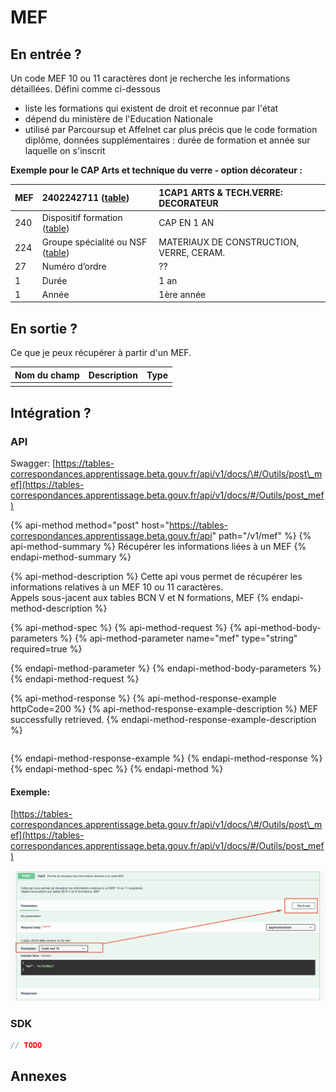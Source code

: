 # MEF

## En entrée ?

Un code MEF 10 ou 11 caractères dont je recherche les informations détaillées. Défini comme ci-dessous 

* liste les formations qui existent de droit et reconnue par l'état
* dépend du ministère de l'Education Nationale
* utilisé par Parcoursup et Affelnet car plus précis que le code formation diplôme, données supplémentaires : durée de formation et année sur laquelle on s'inscrit

**Exemple pour le CAP Arts et technique du verre - option décorateur :**

| MEF  | 2402242711 \([table](http://infocentre.pleiade.education.fr/bcn/index.php/workspace/viewTable/n/N_MEF/nbElements/20)\) | 1CAP1 ARTS & TECH.VERRE: DECORATEUR |
| :--- | :--- | :--- |
| 240 | Dispositif formation \([table](http://infocentre.pleiade.education.fr/bcn/index.php/workspace/viewTable/n/N_DISPOSITIF_FORMATION/nbElements/20)\) | CAP EN 1 AN |
| 224 | Groupe spécialité ou NSF \([table](http://infocentre.pleiade.education.fr/bcn/workspace/viewTable/n/N_GROUPE_SPECIALITE)\) | MATERIAUX DE CONSTRUCTION, VERRE, CERAM. |
| 27 | Numéro d’ordre | ?? |
| 1 | Durée | 1 an |
| 1 | Année | 1ère année |

## En sortie ?

Ce que je peux récupérer à partir d'un MEF. 

| Nom du champ | Description | Type |
| :--- | :--- | :--- |
|  |  |  |

## Intégration ? 

### API

Swagger: [https://tables-correspondances.apprentissage.beta.gouv.fr/api/v1/docs/\#/Outils/post\_mef](https://tables-correspondances.apprentissage.beta.gouv.fr/api/v1/docs/#/Outils/post_mef)

{% api-method method="post" host="https://tables-correspondances.apprentissage.beta.gouv.fr/api" path="/v1/mef" %}
{% api-method-summary %}
Récupérer les informations liées à un MEF 
{% endapi-method-summary %}

{% api-method-description %}
Cette api vous permet de récupérer les informations relatives à un MEF 10 ou 11 caractères.   
Appels sous-jacent aux tables BCN V et N formations, MEF 
{% endapi-method-description %}

{% api-method-spec %}
{% api-method-request %}
{% api-method-body-parameters %}
{% api-method-parameter name="mef" type="string" required=true %}

{% endapi-method-parameter %}
{% endapi-method-body-parameters %}
{% endapi-method-request %}

{% api-method-response %}
{% api-method-response-example httpCode=200 %}
{% api-method-response-example-description %}
MEF successfully retrieved.
{% endapi-method-response-example-description %}

```javascript

```
{% endapi-method-response-example %}
{% endapi-method-response %}
{% endapi-method-spec %}
{% endapi-method %}

#### Exemple:

[https://tables-correspondances.apprentissage.beta.gouv.fr/api/v1/docs/\#/Outils/post\_mef](https://tables-correspondances.apprentissage.beta.gouv.fr/api/v1/docs/#/Outils/post_mef)

![](../../.gitbook/assets/image%20%282%29.png)

### SDK

```javascript
// TODO
```

## Annexes

